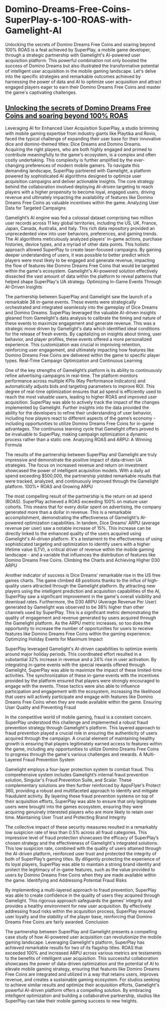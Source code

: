 # Domino-Dreams-Free-Coins-SuperPlay-s-100-ROAS-with-Gamelight-AI
Unlocking the secrets of Domino Dreams Free Coins and soaring beyond 100% ROAS is a feat achieved by SuperPlay, a mobile game developer, through a strategic partnership with Gamelight's AI-powered user acquisition platform. This powerful combination not only boosted the success of Domino Dreams but also illustrated the transformative potential of intelligent user acquisition in the mobile gaming landscape. Let's delve into the specific strategies and remarkable outcomes achieved by harnessing the power of data and AI to optimize user acquisition and attract engaged players eager to earn their Domino Dreams Free Coins and master the game's captivating challenges.

<h2><a href="https://sites.google.com/view/dominodreams20000freecoinslink/">Unlocking the secrets of Domino Dreams Free Coins and soaring beyond 100% ROAS</a></h2>

Leveraging AI for Enhanced User Acquisition
SuperPlay, a studio brimming with mobile gaming expertise from industry giants like Playtika and Rovio, faced the typical challenge of expanding their user base for their innovative dice and domino-themed titles: Dice Dreams and Domino Dreams. Acquiring the right players, who are both highly engaged and primed to contribute meaningfully to the game's ecosystem, is a complex and often costly undertaking. This complexity is further amplified by the ever-changing preferences of modern mobile gamers. To navigate this demanding landscape, SuperPlay partnered with Gamelight, a platform powered by sophisticated AI algorithms designed to optimize user acquisition campaigns and deliver actionable insights. The core strategy behind the collaboration involved deploying AI-driven targeting to reach players with a higher propensity to become loyal, engaged users, driving revenue and ultimately impacting the availability of features like Domino Dreams Free Coins as valuable incentives within the game.
Analyzing User Data for Targeted Campaigns

Gamelight’s AI engine was fed a colossal dataset comprising two million user records across 11 key global territories, including the US, UK, France, Japan, Canada, Australia, and Italy. This rich data repository provided an unprecedented view into user behaviors, preferences, and gaming trends. The AI algorithms meticulously analyzed players’ in-game actions, purchase histories, device types, and a myriad of other data points. This holistic approach allowed SuperPlay to create laser-focused campaigns. By gaining deeper understanding of users, it was possible to better predict which players were most likely to be engaged and generate revenue, impacting the flow of features like Domino Dreams Free Coins that would be targeted within the game's ecosystem. Gamelight's AI-powered solution effectively dissected the vast amount of data within the platform to reveal patterns that helped shape SuperPlay's UA strategy.
Optimizing In-Game Events Through AI-Driven Insights

The partnership between SuperPlay and Gamelight saw the launch of a remarkable 38 in-game events. These events were strategically orchestrated and integrated seamlessly into the gameplay of Dice Dreams and Domino Dreams. SuperPlay leveraged the valuable AI-driven insights gleaned from Gamelight's data analysis to calibrate the timing and nature of these events to maximize engagement and generate revenue. This was a strategic move driven by Gamelight's data which identified ideal conditions for the release of fresh events. By capitalizing on insights about timing, user behavior, and player profiles, these events offered a more personalized experience. This customization was crucial in improving retention, reinforcing user engagement, and ultimately impacting how features like Domino Dreams Free Coins are delivered within the game to specific player types.
Real-Time Campaign Optimization and Continuous Learning

One of the key strengths of Gamelight’s platform is its ability to continuously refine advertising campaigns in real-time. The platform monitors performance across multiple KPIs (Key Performance Indicators) and automatically adjusts bids and targeting parameters to improve ROI. This degree of real-time optimization ensures that ad spend is efficiently used to reach the most valuable users, leading to higher ROAS and improved user acquisition. SuperPlay was able to actively track the impact of the changes implemented by Gamelight. Further insights into the data provided the ability for the developers to refine their understanding of user behavior, including how players react to different aspects of the game’s economy - including opportunities to utilize Domino Dreams Free Coins for in-game advantages. The continuous learning cycle that Gamelight offers proved to be invaluable to SuperPlay, making campaign optimization a dynamic process rather than a static one.
Analyzing ROAS and ARPU: A Winning Formula

The results of the partnership between SuperPlay and Gamelight are truly impressive and demonstrate the positive impact of data-driven UA strategies. The focus on increased revenue and return on investment showcased the power of intelligent acquisition models. With a daily ad spend exceeding $500,000, the partnership yielded remarkable results that were tracked, analyzed, and continuously improved through the Gamelight platform.
100%+ ROAS and Growing ARPU

The most compelling result of the partnership is the return on ad spend (ROAS). SuperPlay achieved a ROAS exceeding 100% on mature user cohorts. This means that for every dollar spent on advertising, the company generated more than a dollar in revenue. This is a remarkable accomplishment, demonstrating the effectiveness of Gamelight's AI-powered optimization capabilities. In tandem, Dice Dreams’ ARPU (average revenue per user) saw a notable increase of 15%. This increase can be directly linked to the enhanced quality of the users acquired using Gamelight's AI-driven platform. It's a testament to the effectiveness of using sophisticated targeting and optimization to identify users with a higher lifetime value (LTV), a critical driver of revenue within the mobile gaming landscape - and a variable that influences the distribution of features like Domino Dreams Free Coins.
Climbing the Charts and Achieving Higher D30 ARPU

Another indicator of success is Dice Dreams’ remarkable rise in the US free games charts. The game climbed 48 positions thanks to the influx of high-quality users attracted through the Gamelight platform. By attracting new players using the intelligent prediction and acquisition capabilities of the AI, SuperPlay saw a significant improvement in the game's overall visibility and download rates. Furthermore, the D30 ARPU (Average Revenue Per User) generated by Gamelight was observed to be 38% higher than other channels used by SuperPlay. This is a significant metric demonstrating the quality of engagement and revenue generated by users acquired through the Gamelight platform. As the ARPU metric increases, so too does the opportunity to increase the number of opportunities for users to receive features like Domino Dreams Free Coins within the gaming experience.
Optimizing Holiday Events for Maximum Impact

SuperPlay leveraged Gamelight's AI-driven capabilities to optimize events around major holiday periods. This coordinated effort resulted in a substantial 32% increase in revenue and a 24% rise in user activation. By integrating in-game events with the special rewards offered through Gamelight, SuperPlay was able to maximize the impact of these limited-time activities. The synchronization of these in-game events with the incentives provided by the platform ensured that players were strongly encouraged to engage with the events. These tactics were also able to influence participation and engagement with the ecosystem, increasing the likelihood that users will actively participate and engage with features like Domino Dreams Free Coins when they are made available within the game.
Ensuring User Quality and Preventing Fraud

In the competitive world of mobile gaming, fraud is a constant concern. SuperPlay understood this challenge and implemented a robust fraud prevention strategy through Gamelight's platform. This layered approach to fraud prevention played a crucial role in ensuring the authenticity of users acquired through the campaign. A crucial element of maintaining healthy growth is ensuring that players legitimately earned access to features within the game, including any opportunities to utilize Domino Dreams Free Coins to progress through the game's various challenges and rewards.
A Multi-Layered Fraud Prevention System

Gamelight employs a four-layer protection system to combat fraud. This comprehensive system includes Gamelight’s internal fraud prevention solution, Singular's Fraud Prevention Suite, and Scalar. These complementary solutions are then further reinforced by AppsFlyer’s Protect 360, providing a robust and multifaceted approach to identify and mitigate fraudulent activity. By layering these fraud prevention systems on top of their acquisition efforts, SuperPlay was able to ensure that only legitimate users were brought into the games ecosystem, ensuring they were acquiring genuinely interested players who are more likely to retain over time.
Maintaining User Trust and Protecting Brand Integrity

The collective impact of these security measures resulted in a remarkably low suspicion rate of less than 0.5% across all fraud categories. This impressive level of fraud protection showcases the efficacy of SuperPlay’s chosen strategy and the effectiveness of Gamelight's integrated solutions. This low suspicion rate, combined with the quality of users attained through the AI-driven platform, reinforced user trust and protected the integrity of both of SuperPlay’s gaming titles. By diligently protecting the experience of its loyal players, SuperPlay was able to maintain a strong brand identity and protect the legitimacy of in-game features, such as the value provided to users by Domino Dreams Free Coins when they are made available within the game.
Identifying and Addressing Potential Fraud Risks

By implementing a multi-layered approach to fraud prevention, SuperPlay was able to create confidence in the quality of users they acquired through Gamelight. This rigorous approach safeguards the games’ integrity and provides a healthy environment for new user acquisition. By effectively addressing fraud risks within the acquisition process, SuperPlay ensured user loyalty and the stability of the player base, reinforcing that Domino Dreams Free Coins are fairly awarded.
Conclusion

The partnership between SuperPlay and Gamelight presents a compelling case study of how AI-powered user acquisition can revolutionize the mobile gaming landscape. Leveraging Gamelight's platform, SuperPlay has achieved remarkable results for two of its flagship titles. ROAS that exceeded 100% and increased ARPU across various metrics are testaments to the benefits of intelligent user acquisition. This successful collaboration showcases the power of data-driven optimization and the potential of AI to elevate mobile gaming strategy, ensuring that features like Domino Dreams Free Coins are integrated and utilized in a way that retains users, improves revenue, and creates a sustainable gaming ecosystem. For studios seeking to achieve similar results and optimize their acquisition efforts, Gamelight's powerful AI-driven platform offers a compelling solution. By embracing intelligent optimization and building a collaborative partnership, studios like SuperPlay can take their mobile gaming success to new heights. 
